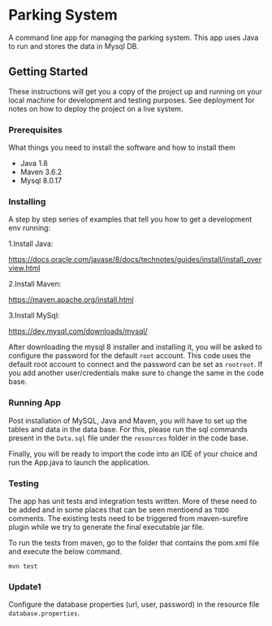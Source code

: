 # Parking System
A command line app for managing the parking system. 
This app uses Java to run and stores the data in Mysql DB.

## Getting Started

These instructions will get you a copy of the project up and running on your local machine for development and testing purposes. See deployment for notes on how to deploy the project on a live system.

### Prerequisites

What things you need to install the software and how to install them

- Java 1.8
- Maven 3.6.2
- Mysql 8.0.17

### Installing

A step by step series of examples that tell you how to get a development env running:

1.Install Java:

https://docs.oracle.com/javase/8/docs/technotes/guides/install/install_overview.html

2.Install Maven:

https://maven.apache.org/install.html

3.Install MySql:

https://dev.mysql.com/downloads/mysql/

After downloading the mysql 8 installer and installing it, you will be asked to configure the password for the default `root` account.
This code uses the default root account to connect and the password can be set as `rootroot`. If you add another user/credentials make sure to change the same in the code base.

### Running App

Post installation of MySQL, Java and Maven, you will have to set up the tables and data in the data base.
For this, please run the sql commands present in the `Data.sql` file under the `resources` folder in the code base.

Finally, you will be ready to import the code into an IDE of your choice and run the App.java to launch the application.

### Testing

The app has unit tests and integration tests written. More of these need to be added and in some places that can be seen mentioend as `TODO` comments. The existing tests need to be triggered from maven-surefire plugin while we try to generate the final executable jar file.

To run the tests from maven, go to the folder that contains the pom.xml file and execute the below command.

`mvn test`


### Update1

Configure the database properties (url, user, password) in the resource file `database.properties`.
